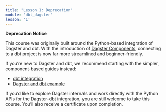 ```yaml
---
title: "Lesson 1: Deprecation"
module: 'dbt_dagster'
lesson: '1'
---
```


**Deprecation Notice**

This course was originally built around the Python-based integration of Dagster and dbt. With the introduction of [Dagster Components](https://docs.dagster.io/guides/build/components), connecting to a dbt project is now far more streamlined and beginner-friendly.

If you’re new to Dagster and dbt, we recommend starting with the simpler, component-based guides instead:

* [dbt integration](https://docs.dagster.io/integrations/libraries/dbt)
* [Dagster and dbt example](https://docs.dagster.io/examples/dbt)

If you’d like to explore Dagster internals and work directly with the Python APIs for the Dagster–dbt integration, you are still welcome to take this course. You’ll also receive a certificate upon completion.